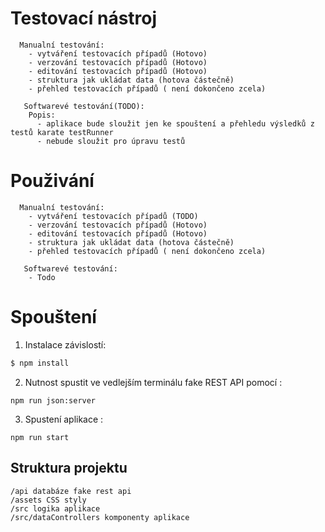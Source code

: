 # Testovací nástroj
```
  Manualní testování: 
    - vytváření testovacích případů (Hotovo)
    - verzování testovacích případů (Hotovo)
    - editování testovacích případů (Hotovo)
    - struktura jak ukládat data (hotova částečně)
    - přehled testovacích případů ( není dokončeno zcela)
   
   Softwarevé testování(TODO):
    Popis:
      - aplikace bude sloužit jen ke spouštení a přehledu výsledků z testů karate testRunner
      - nebude sloužit pro úpravu testů
```
# Použivání
```
  Manualní testování: 
    - vytváření testovacích případů (TODO)
    - verzování testovacích případů (Hotovo)
    - editování testovacích případů (Hotovo)
    - struktura jak ukládat data (hotova částečně)
    - přehled testovacích případů ( není dokončeno zcela)
   
   Softwarevé testování:
    - Todo
```
# Spouštení

1. Instalace závislostí:
```sh
$ npm install
```
2. Nutnost spustit ve vedlejším terminálu fake REST API pomocí :
```
npm run json:server
```

3. Spustení aplikace :
```
npm run start
```

## Struktura projektu
```
/api databáze fake rest api
/assets CSS styly 
/src logika aplikace
/src/dataControllers komponenty aplikace
```

